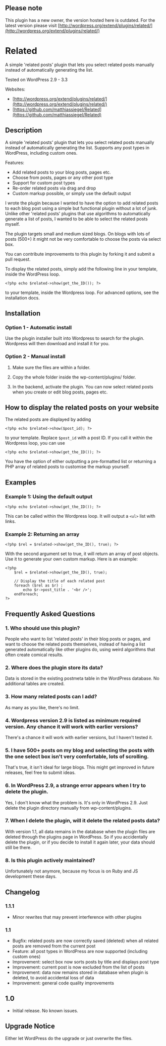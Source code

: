Please note
-----------

This plugin has a new owner, the version hosted here is outdated.
For the latest version please visit [http://wordpress.org/extend/plugins/related/](http://wordpress.org/extend/plugins/related/)

Related
=======

A simple 'related posts' plugin that lets you select related posts manually instead of automatically generating the list.

Tested on WordPress 2.9 - 3.3

Websites:

*   [http://wordpress.org/extend/plugins/related/](http://wordpress.org/extend/plugins/related/)
*   [https://github.com/matthiassiegel/Related](https://github.com/matthiassiegel/Related)

Description
-----------

A simple 'related posts' plugin that lets you select related posts manually instead of automatically generating the list. Supports any post types in WordPress, including custom ones.

Features:

*   Add related posts to your blog posts, pages etc.
*   Choose from posts, pages or any other post type
*   Support for custom post types
*   Re-order related posts via drag and drop
*   Custom markup possible, or simply use the default output

I wrote the plugin because I wanted to have the option to add related posts to each blog post using a simple but functional plugin without a lot of junk. Unlike other 'related posts' plugins that use algorithms to automatically generate a list of posts, I wanted to be able to select the related posts myself.

The plugin targets small and medium sized blogs. On blogs with lots of posts (500+) it might not be very comfortable to choose the posts via select box.

You can contribute improvements to this plugin by forking it and submit a pull request.

To display the related posts, simply add the following line in your template, inside the WordPress loop.

    <?php echo $related->show(get_the_ID()); ?>

to your template, inside the Wordpress loop.
For advanced options, see the installation docs.

Installation
------------

### Option 1 - Automatic install

Use the plugin installer built into Wordpress to search for the plugin. Wordpress will then download and install it for you.

### Option 2 - Manual install

1. Make sure the files are within a folder.

2. Copy the whole folder inside the wp-content/plugins/ folder.

3. In the backend, activate the plugin. You can now select related posts when you create or edit blog posts, pages etc.

How to display the related posts on your website
------------------------------------------------

The related posts are displayed by adding

    <?php echo $related->show($post_id); ?>

to your template. Replace `` $post_id `` with a post ID. If you call it within the Wordpress loop, you can use

    <?php echo $related->show(get_the_ID()); ?>

You have the option of either outputting a pre-formatted list or returning a PHP array of related posts to customise the 
markup yourself.

Examples
--------

### Example 1: Using the default output

    <?php echo $related->show(get_the_ID()); ?>
	
This can be called within the Wordpress loop. It will output a `` <ul> `` list with links.

### Example 2: Returning an array

    <?php $rel = $related->show(get_the_ID(), true); ?>
	
With the second argument set to true, it will return an array of post objects. Use it to generate your own custom markup. 
Here is an example:

    <?php
        $rel = $related->show(get_the_ID(), true);
	
        // Display the title of each related post
        foreach ($rel as $r) :
            echo $r->post_title . '<br />';
        endforeach;
    ?>

Frequently Asked Questions
--------------------------

### 1. Who should use this plugin?

People who want to list 'related posts' in their blog posts or pages, and want to choose the related posts themselves, instead of having a list generated automatically like other plugins do, using weird algorithms that often create comical results.

### 2. Where does the plugin store its data?

Data is stored in the existing postmeta table in the WordPress database. No additional tables are created.

### 3. How many related posts can I add?

As many as you like, there's no limit.

### 4. Wordpress version 2.9 is listed as minimum required version. Any chance it will work with earlier versions?

There's a chance it will work with earlier versions, but I haven't tested it.

### 5. I have 500+ posts on my blog and selecting the posts with the one select box isn't very comfortable, lots of scrolling.

That's true, it isn't ideal for large blogs. This might get improved in future releases, feel free to submit ideas.

### 6. In WordPress 2.9, a strange error appears when I try to delete the plugin.

Yes, I don't know what the problem is. It's only in WordPress 2.9. Just delete the plugin directory manually from wp-content/plugins.

### 7. When I delete the plugin, will it delete the related posts data?

With version 1.1, all data remains in the database when the plugin files are deleted through the plugins page in WordPress. So if you accidentally delete the plugin, or if you decide to install it again later, your data should still be there.

### 8. Is this plugin actively maintained?

Unfortunately not anymore, because my focus is on Ruby and JS development these days.


Changelog
---------

### 1.1.1

* Minor rewrites that may prevent interference with other plugins

### 1.1

*   Bugfix: related posts are now correctly saved (deleted) when all related posts are removed from the current post
*   Feature: all post types in WordPress are now supported (including custom ones)
*   Improvement: select box now sorts posts by title and displays post type
*   Improvement: current post is now excluded from the list of posts
*   Improvement: data now remains stored in database when plugin is deleted, to avoid accidental loss of data
*   Improvement: general code quality improvements

## 1.0

*   Initial release. No known issues.


Upgrade Notice
--------------

Either let WordPress do the upgrade or just overwrite the files.
